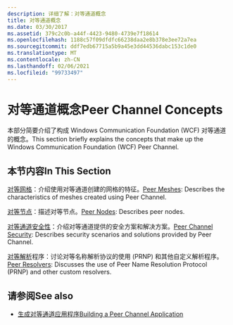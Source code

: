 ```yaml
---
description: 详细了解：对等通道概念
title: 对等通道概念
ms.date: 03/30/2017
ms.assetid: 379c2c0b-a44f-4423-9480-4739e7f18614
ms.openlocfilehash: 1188c57f09dfdfc66238daa2e8b378e3ee72a7ea
ms.sourcegitcommit: ddf7edb67715a5b9a45e3dd44536dabc153c1de0
ms.translationtype: MT
ms.contentlocale: zh-CN
ms.lasthandoff: 02/06/2021
ms.locfileid: "99733497"
---
```

# <a name="peer-channel-concepts"></a><span data-ttu-id="f2b9c-103">对等通道概念</span><span class="sxs-lookup"><span data-stu-id="f2b9c-103">Peer Channel Concepts</span></span>

<span data-ttu-id="f2b9c-104">本部分简要介绍了构成 Windows Communication Foundation (WCF) 对等通道的概念。</span><span class="sxs-lookup"><span data-stu-id="f2b9c-104">This section briefly explains the concepts that make up the Windows Communication Foundation (WCF) Peer Channel.</span></span>  
  
## <a name="in-this-section"></a><span data-ttu-id="f2b9c-105">本节内容</span><span class="sxs-lookup"><span data-stu-id="f2b9c-105">In This Section</span></span>  

 <span data-ttu-id="f2b9c-106">[对等网格](peer-meshes.md)：介绍使用对等通道创建的网格的特征。</span><span class="sxs-lookup"><span data-stu-id="f2b9c-106">[Peer Meshes](peer-meshes.md):  Describes the characteristics of meshes created using Peer Channel.</span></span>  
  
 <span data-ttu-id="f2b9c-107">[对等节点](peer-nodes.md)：描述对等节点。</span><span class="sxs-lookup"><span data-stu-id="f2b9c-107">[Peer Nodes](peer-nodes.md):  Describes peer nodes.</span></span>  
  
 <span data-ttu-id="f2b9c-108">[对等通道安全性](peer-channel-security.md)：介绍对等通道提供的安全方案和解决方案。</span><span class="sxs-lookup"><span data-stu-id="f2b9c-108">[Peer Channel Security](peer-channel-security.md):  Describes security scenarios and solutions provided by Peer Channel.</span></span>  
  
 <span data-ttu-id="f2b9c-109">[对等解析](peer-resolvers.md)程序：讨论对等名称解析协议的使用 (PRNP) 和其他自定义解析程序。</span><span class="sxs-lookup"><span data-stu-id="f2b9c-109">[Peer Resolvers](peer-resolvers.md):  Discusses the use of Peer Name Resolution Protocol (PRNP) and other custom resolvers.</span></span>  
  
## <a name="see-also"></a><span data-ttu-id="f2b9c-110">请参阅</span><span class="sxs-lookup"><span data-stu-id="f2b9c-110">See also</span></span>

- [<span data-ttu-id="f2b9c-111">生成对等通道应用程序</span><span class="sxs-lookup"><span data-stu-id="f2b9c-111">Building a Peer Channel Application</span></span>](building-a-peer-channel-application.md)

